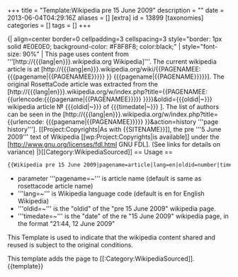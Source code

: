 +++
title = "Template:Wikipedia pre 15 June 2009"
description = ""
date = 2013-06-04T04:29:16Z
aliases = []
[extra]
id = 13899
[taxonomies]
categories = []
tags = []
+++

{| align=center border=0 cellpadding=3 cellspacing=3 style="border: 1px solid #E0E0E0; background-color: #F8F8F8; color:black;"
| style="font-size: 90%" |
This page uses content from '''[http://{{{lang|en}}}.wikipedia.org Wikipedia]'''.
The current wikipedia article is at [http://{{{lang|en}}}.wikipedia.org/wiki/{{PAGENAMEE:{{{pagename|{{PAGENAMEE}}}}} }} {{{pagename|{{PAGENAME}}}}}]. 
The original RosettaCode article was extracted from the [http://{{{lang|en}}}.wikipedia.org/w/index.php?title={{PAGENAMEE:{{urlencode:{{{pagename|{{PAGENAMEE}}}}} }}}}&oldid={{{oldid|~}}} wikipedia article № {{{oldid|~}}} of {{{timedate|~}}} ].
The list of authors can be seen in the [http://{{{lang|en}}}.wikipedia.org/w/index.php?title={{urlencode:                           {{{pagename|{{PAGENAMEE}}}}} }}&action=history '''page history'''].
[[Project:Copyrights|As with {{SITENAME}}]],
the pre '''5 June 2009''' text of Wikipedia [[wp:Project:Copyrights|is available]] under the [http://www.gnu.org/licenses/fdl.html GNU FDL].
(See links for details on variance)
|}<includeonly>[[Category:WikipediaSourced]]</includeonly><noinclude>
== Usage ==

```txt
{{Wikipedia pre 15 June 2009|pagename=article|lang=en|oldid=number|timedate=HH:MM, DD Month YYYY}}
```

* parameter '''pagename=~''' is article name (default is same as rosettacode article name)
* '''lang=~''' is Wikipedia language code (default is en for English Wikipedia)
* '''oldid=~''' is the "oldid" of the "pre 15 June 2009" wikipedia page.
* '''timedate=~''' is the "date" of the re "15 June 2009" wikipedia page, in the format "21:44, 12 June 2009"

This Template is used to indicate that the wikipedia content shared and reused is subject to the original conditions.

This template adds the page to [[:Category:WikipediaSourced]].
{{template}}</noinclude>
